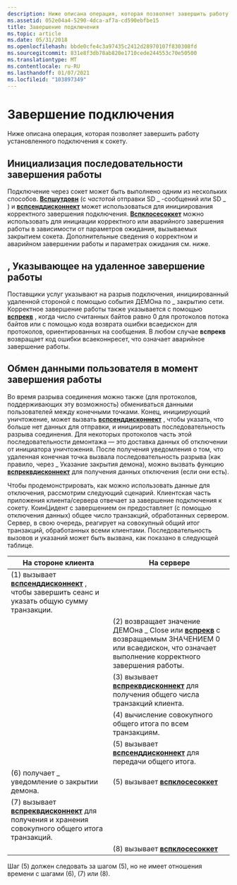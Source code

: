 ```yaml
---
description: Ниже описана операция, которая позволяет завершить работу установленного подключения к сокету.
ms.assetid: 052e04a4-5290-4dca-af7a-cd590ebfbe15
title: Завершение подключения
ms.topic: article
ms.date: 05/31/2018
ms.openlocfilehash: bbde0cfe4c3a97435c2412d28970107f830308fd
ms.sourcegitcommit: 831e8f3db78ab820e1710cede244553c70e50500
ms.translationtype: MT
ms.contentlocale: ru-RU
ms.lasthandoff: 01/07/2021
ms.locfileid: "103897349"
---
```

# <a name="connection-shutdown"></a>Завершение подключения

Ниже описана операция, которая позволяет завершить работу установленного подключения к сокету.

## <a name="initiating-shutdown-sequence"></a>Инициализация последовательности завершения работы

Подключение через сокет может быть выполнено одним из нескольких способов. [**Вспшутдовн**](/previous-versions/windows/desktop/legacy/ms742294(v=vs.85)) (с *частотой* отправки SD \_ -сообщений или SD \_ ) и [**вспсенддисконнект**](/previous-versions/windows/desktop/legacy/ms742290(v=vs.85)) может использоваться для инициирования корректного завершения подключения. [**Вспклосесоккет**](/previous-versions/windows/hardware/network/ff566273(v=vs.85)) можно использовать для инициации корректного или аварийного завершения работы в зависимости от параметров ожидания, вызываемых закрытием сокета. Дополнительные сведения о корректном и аварийном завершении работы и параметрах ожидания см. ниже.

## <a name="indicating-remote-shutdown"></a>, Указывающее на удаленное завершение работы

Поставщики услуг указывают на разрыв подключения, инициированный удаленной стороной с помощью события ДЕМОна по \_ закрытию сети. Корректное завершение работы также указывается с помощью [**вспрекв**](/previous-versions/windows/hardware/network/ff566309(v=vs.85)) , когда число считанных байтов равно 0 для протоколов потока байтов или с помощью кода возврата ошибки всаедискон для протоколов, ориентированных на сообщения. В любом случае **вспрекв** возвращает код ошибки всаеконнресет, что означает аварийное завершение работы.

## <a name="exchanging-user-data-at-shutdown-time"></a>Обмен данными пользователя в момент завершения работы

Во время разрыва соединения можно также (для протоколов, поддерживающих эту возможность) обмениваться данными пользователей между конечными точками. Конец, инициирующий уничтожение, может вызвать [**вспсенддисконнект**](/previous-versions/windows/desktop/legacy/ms742290(v=vs.85)) , чтобы указать, что больше нет данных для отправки, и инициировать последовательность разрыва соединения. Для некоторых протоколов часть этой последовательности демонтажа — это доставка данных об отключении от инициатора уничтожения. После получения уведомления о том, что удаленная конечная точка вызвала последовательность разрыва (как правило, через \_ Указание закрытия демона), можно вызвать функцию [**вспреквдисконнект**](/previous-versions/windows/desktop/legacy/ms742285(v=vs.85)) для получения данных отключения (если они есть).

Чтобы продемонстрировать, как можно использовать данные для отключения, рассмотрим следующий сценарий. Клиентская часть приложения клиента/сервера отвечает за завершение подключения к сокету. КоинЦидент с завершением он предоставляет (с помощью отключения данных) общее число транзакций, обработанных сервером. Сервер, в свою очередь, реагирует на совокупный общий итог транзакций, обработанных всеми клиентами. Последовательность вызовов и указаний может быть вызвана, как показано в следующей таблице.

| На стороне клиента                                                                                                               | На сервере                                                                                                                             |
|---------------------------------------------------------------------------------------------------------------------------|-----------------------------------------------------------------------------------------------------------------------------------------|
| (1) вызывает [**вспсенддисконнект**](/previous-versions/windows/desktop/legacy/ms742290(v=vs.85)) , чтобы завершить сеанс и указать общую сумму транзакции.            |                                                                                                                                         |
|                                                                                                                           | (2) возвращает значение ДЕМОна \_ Close или [**вспрекв**](/previous-versions/windows/hardware/network/ff566309(v=vs.85)) с возвращаемым ЗНАЧЕНИЕМ 0 или всаедискон, что означает выполнение корректного завершения работы. |
|                                                                                                                           | (3) вызывает [**вспреквдисконнект**](/previous-versions/windows/desktop/legacy/ms742285(v=vs.85)) для получения общего числа транзакций клиента.                                         |
|                                                                                                                           | (4) вычисление совокупного общего итога по всем транзакциям.                                                                                |
|                                                                                                                           | (5) вызывает [**вспсенддисконнект**](/previous-versions/windows/desktop/legacy/ms742290(v=vs.85)) для передачи общего итога.                                                   |
| (6) получает \_ уведомление о закрытии демона.                                                                                        | (5) вызывает [ **вспклосесоккет**](/previous-versions/windows/hardware/network/ff566273(v=vs.85))                                                                                 |
| (7) вызывает [**вспреквдисконнект**](/previous-versions/windows/desktop/legacy/ms742285(v=vs.85)) для получения и хранения совокупного общего итога транзакций. |                                                                                                                                         |
|                                                                                                                           | (8) вызывает [ **вспклосесоккет**](/previous-versions/windows/hardware/network/ff566273(v=vs.85))                                                                                  |



 

Шаг (5) должен следовать за шагом (5), но не имеет отношения времени с шагами (6), (7) или (8).

 

 
